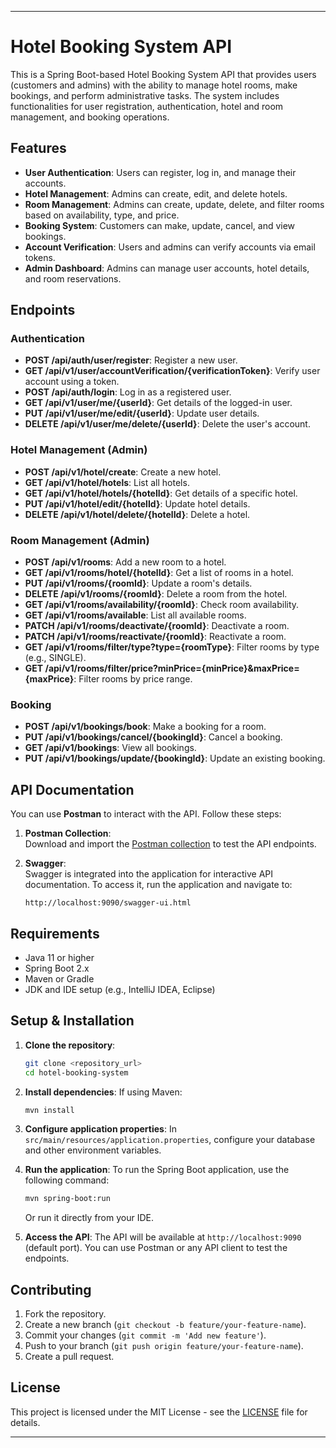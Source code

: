 
---

# Hotel Booking System API

This is a Spring Boot-based Hotel Booking System API that provides users (customers and admins) with the ability to manage hotel rooms, make bookings, and perform administrative tasks. The system includes functionalities for user registration, authentication, hotel and room management, and booking operations.

## Features

- **User Authentication**: Users can register, log in, and manage their accounts.
- **Hotel Management**: Admins can create, edit, and delete hotels.
- **Room Management**: Admins can create, update, delete, and filter rooms based on availability, type, and price.
- **Booking System**: Customers can make, update, cancel, and view bookings.
- **Account Verification**: Users and admins can verify accounts via email tokens.
- **Admin Dashboard**: Admins can manage user accounts, hotel details, and room reservations.

## Endpoints

### Authentication

- **POST /api/auth/user/register**: Register a new user.
- **GET /api/v1/user/accountVerification/{verificationToken}**: Verify user account using a token.
- **POST /api/auth/login**: Log in as a registered user.
- **GET /api/v1/user/me/{userId}**: Get details of the logged-in user.
- **PUT /api/v1/user/me/edit/{userId}**: Update user details.
- **DELETE /api/v1/user/me/delete/{userId}**: Delete the user's account.

### Hotel Management (Admin)

- **POST /api/v1/hotel/create**: Create a new hotel.
- **GET /api/v1/hotel/hotels**: List all hotels.
- **GET /api/v1/hotel/hotels/{hotelId}**: Get details of a specific hotel.
- **PUT /api/v1/hotel/edit/{hotelId}**: Update hotel details.
- **DELETE /api/v1/hotel/delete/{hotelId}**: Delete a hotel.

### Room Management (Admin)

- **POST /api/v1/rooms**: Add a new room to a hotel.
- **GET /api/v1/rooms/hotel/{hotelId}**: Get a list of rooms in a hotel.
- **PUT /api/v1/rooms/{roomId}**: Update a room's details.
- **DELETE /api/v1/rooms/{roomId}**: Delete a room from the hotel.
- **GET /api/v1/rooms/availability/{roomId}**: Check room availability.
- **GET /api/v1/rooms/available**: List all available rooms.
- **PATCH /api/v1/rooms/deactivate/{roomId}**: Deactivate a room.
- **PATCH /api/v1/rooms/reactivate/{roomId}**: Reactivate a room.
- **GET /api/v1/rooms/filter/type?type={roomType}**: Filter rooms by type (e.g., SINGLE).
- **GET /api/v1/rooms/filter/price?minPrice={minPrice}&maxPrice={maxPrice}**: Filter rooms by price range.

### Booking

- **POST /api/v1/bookings/book**: Make a booking for a room.
- **PUT /api/v1/bookings/cancel/{bookingId}**: Cancel a booking.
- **GET /api/v1/bookings**: View all bookings.
- **PUT /api/v1/bookings/update/{bookingId}**: Update an existing booking.

## API Documentation

You can use **Postman** to interact with the API. Follow these steps:

1. **Postman Collection**:  
   Download and import the [Postman collection](https://www.postman.com/avionics-explorer-29622376/dmadinidvidual/collection/csroadq/hotel-management?action=share&creator=29599021) to test the API endpoints.

2. **Swagger**:  
   Swagger is integrated into the application for interactive API documentation. To access it, run the application and navigate to:
   ```
   http://localhost:9090/swagger-ui.html
   ```

## Requirements

- Java 11 or higher
- Spring Boot 2.x
- Maven or Gradle
- JDK and IDE setup (e.g., IntelliJ IDEA, Eclipse)

## Setup & Installation

1. **Clone the repository**:
   ```bash
   git clone <repository_url>
   cd hotel-booking-system
   ```

2. **Install dependencies**:
   If using Maven:
   ```bash
   mvn install
   ```

3. **Configure application properties**:
   In `src/main/resources/application.properties`, configure your database and other environment variables.

4. **Run the application**:
   To run the Spring Boot application, use the following command:
   ```bash
   mvn spring-boot:run
   ```

   Or run it directly from your IDE.

5. **Access the API**:
   The API will be available at `http://localhost:9090` (default port). You can use Postman or any API client to test the endpoints.

## Contributing

1. Fork the repository.
2. Create a new branch (`git checkout -b feature/your-feature-name`).
3. Commit your changes (`git commit -m 'Add new feature'`).
4. Push to your branch (`git push origin feature/your-feature-name`).
5. Create a pull request.

## License

This project is licensed under the MIT License - see the [LICENSE](LICENSE) file for details.

---

